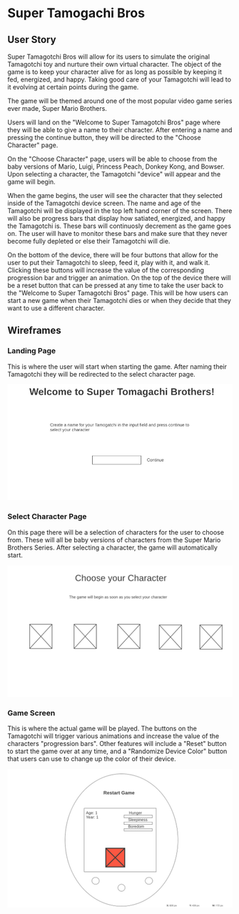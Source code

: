 # Super Tamogachi Bros

## User Story

Super Tamagotchi Bros will allow for its users to simulate the original Tamagotchi toy and nurture their own virtual character. The object of the game is to keep your character alive for as long as possible by keeping it fed, energized, and happy. Taking good care of your Tamagotchi will lead to it evolving at certain points during the game.

 The game will be themed around one of the most popular video game series ever made, Super Mario Brothers. 

 Users will land on the "Welcome to Super Tamagotchi Bros" page where they will be able to give a name to their character. After entering a name and pressing the continue button, they will be directed to the "Choose Character" page.

 On the "Choose Character" page, users will be able to choose from the baby versions of Mario, Luigi, Princess Peach, Donkey Kong, and Bowser. Upon selecting a character, the Tamagotchi "device" will appear and the game will begin.

 When the game begins, the user will see the character that they selected inside of the Tamagotchi device screen. The name and age of the Tamagotchi will be displayed in the top left hand corner of the screen. There will also be progress bars that display how satiated, energized, and happy the Tamagotchi is. These bars will continuosly decrement as the game goes on. The user will have to monitor these bars and make sure that they never become fully depleted or else their Tamagotchi will die.
 
 On the bottom of the device, there will be four buttons that allow for the user to put their Tamagotchi to sleep, feed it, play with it, and walk it. Clicking these buttons will increase the value of the corresponding progression bar and trigger an animation. On the top of the device there will be a reset button that can be pressed at any time to take the user back to the "Welcome to Super Tamagotchi Bros" page. This will be how users can start a new game when their Tamagotchi dies or when they decide that they want to use a different character.


## Wireframes

### Landing Page

This is where the user will start when starting the game. After naming their Tamagotchi they will be redirected to the select character page.

![image](assets/First.png)


### Select Character Page

On this page there will be a selection of characters for the user to choose from. These will all be baby versions of characters from the Super Mario Brothers Series. After selecting a character, the game will automatically start.

![image](assets/Second.png)


### Game Screen

This is where the actual game will be played. The buttons on the Tamagotchi will trigger various animations and increase the value of the characters "progression bars". Other features will include a "Reset" button to start the game over at any time, and a "Randomize Device Color" button that users can use to change up the color of their device.

![image](assets/Third.png)

